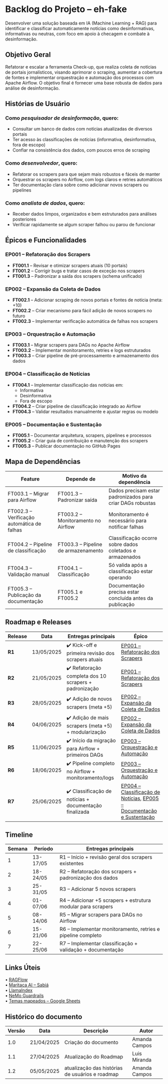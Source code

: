 # Backlog do Projeto – eh-fake

Desenvolver uma solução baseada em IA (Machine Learning + RAG) para identificar e classificar automaticamente notícias como desinformativas, informativas ou neutras, com foco em apoio à checagem e combate à desinformação.

## Objetivo Geral

Refatorar e escalar a ferramenta Check-up, que realiza coleta de notícias de portais jornalísticos, visando aprimorar o scraping, aumentar a cobertura de fontes e implementar orquestração e automação dos processos com Apache Airflow. O objetivo final é fornecer uma base robusta de dados para análise de desinformação.

## Histórias de Usuário

### Como *pesquisador de desinformação*, quero:
- Consultar um banco de dados com notícias atualizadas de diversos portais
- Ter acesso às classificações de notícias (informativa, desinformativa, fora de escopo)
- Confiar na consistência dos dados, com poucos erros de scraping

### Como *desenvolvedor*, quero:
- Refatorar os scrapers para que sejam mais robustos e fáceis de manter
- Orquestrar os scrapers no Airflow, com logs claros e retries automáticos
- Ter documentação clara sobre como adicionar novos scrapers ou pipelines

### Como *analista de dados*, quero:
- Receber dados limpos, organizados e bem estruturados para análises posteriores
- Verificar rapidamente se algum scraper falhou ou parou de funcionar


## Épicos e Funcionalidades

### **EP001 – Refatoração dos Scrapers**
- **FT001.1** – Revisar e otimizar scrapers atuais (10 portais)
- **FT001.2** – Corrigir bugs e tratar casos de exceção nos scrapers
- **FT001.3** – Padronizar a saída dos scrapers (schema unificado)

### **EP002 – Expansão da Coleta de Dados**
- **FT002.1** – Adicionar scraping de novos portais e fontes de notícia (meta: +10)
- **FT002.2** – Criar mecanismo para fácil adição de novos scrapers no futuro
- **FT002.3** – Implementar verificação automática de falhas nos scrapers

### **EP003 – Orquestração e Automação**
- **FT003.1** – Migrar scrapers para DAGs no Apache Airflow
- **FT003.2** – Implementar monitoramento, retries e logs estruturados
- **FT003.3** – Criar pipeline de pré-processamento e armazenamento dos dados

### **EP004 – Classificação de Notícias**
- **FT004.1** – Implementar classificação das notícias em: 
    - Informativa
    - Desinformativa
    - Fora de escopo
- **FT004.2** – Criar pipeline de classificação integrado ao Airflow
- **FT004.3** – Validar resultados manualmente e ajustar regras ou modelo

### **EP005 – Documentação e Sustentação**
- **FT005.1** – Documentar arquitetura, scrapers, pipelines e processos
- **FT005.2** – Criar guia de contribuição e manutenção dos scrapers
- **FT005.3** – Publicar documentação no GitHub Pages



## Mapa de Dependências

| Feature | Depende de | Motivo da dependência |
|---------|------------|------------------------|
| FT003.1 – Migrar para Airflow | FT001.3 – Padronizar saída | Dados precisam estar padronizados para criar DAGs robustas |
| FT002.3 – Verificação automática de falhas | FT003.2 – Monitoramento no Airflow | Monitoramento é necessário para notificar falhas |
| FT004.2 – Pipeline de classificação | FT003.3 – Pipeline de armazenamento | Classificação ocorre sobre dados coletados e armazenados |
| FT004.3 – Validação manual | FT004.1 – Classificação | Só valida após a classificação estar operando |
| FT005.3 – Publicação da documentação | FT005.1 e FT005.2 | Documentação precisa estar concluída antes da publicação |


## Roadmap e Releases

| Release | Data       | Entregas principais                                   | Épico                                     |
|---------|------------|------------------------------------------------------|-------------------------------------------|
| **R1**  | 13/05/2025 | ✔️ Kick-off e primeira revisão dos scrapers atuais   | [EP001 – Refatoração dos Scrapers](#ep001--refatoração-dos-scrapers)   |
| **R2**  | 21/05/2025 | ✔️ Refatoração completa dos 10 scrapers + padronização | [EP001 – Refatoração dos Scrapers](#ep001--refatoração-dos-scrapers)   |
| **R3**  | 28/05/2025 | ✔️ Adição de novos scrapers (meta +5)                 | [EP002 – Expansão da Coleta de Dados](#ep002--expansão-da-coleta-de-dados) |
| **R4**  | 04/06/2025 | ✔️ Adição de mais scrapers (meta +5) + modularização  | [EP002 – Expansão da Coleta de Dados](#ep002--expansão-da-coleta-de-dados) |
| **R5**  | 11/06/2025 | ✔️ Início da migração para Airflow + primeiros DAGs   | [EP003 – Orquestração e Automação](#ep003--orquestração-e-automação)   |
| **R6**  | 18/06/2025 | ✔️ Pipeline completo no Airflow + monitoramento/logs | [EP003 – Orquestração e Automação](#ep003--orquestração-e-automação)   |
| **R7**  | 25/06/2025 | ✔️ Classificação de notícias + documentação finalizada | [EP004 – Classificação de Notícias](#ep004--classificação-de-notícias), [EP005 – Documentação e Sustentação](#ep005--documentação-e-sustentação) |

## Timeline 

| Semana | Período      | Entregas principais                                          |
|--------|---------------|--------------------------------------------------------------|
| 1      | 13-17/05      | R1 – Início + revisão geral dos scrapers existentes         |
| 2      | 18-24/05      | R2 – Refatoração dos scrapers + padronização dos dados      |
| 3      | 25-31/05      | R3 – Adicionar 5 novos scrapers                             |
| 4      | 01-07/06      | R4 – Adicionar +5 scrapers + estrutura modular para scrapers|
| 5      | 08-14/06      | R5 – Migrar scrapers para DAGs no Airflow                   |
| 6      | 15-21/06      | R6 – Implementar monitoramento, retries e pipeline completo |
| 7      | 22-25/06      | R7 – Implementar classificação + validação + documentação   |


## Links Úteis

•⁠  ⁠[RAGFlow](https://github.com/infiniflow/ragflow)  
•⁠  ⁠[Maritaca AI – Sabiá](https://github.com/maritaca-ai/maritalk-api)  
•⁠  ⁠[LlamaIndex](https://github.com/run-llama/llama_index)  
•⁠  ⁠[NeMo Guardrails](https://github.com/NVIDIA/NeMo-Guardrails)  
•⁠  ⁠[Temas mapeados – Google Sheets](https://docs.google.com/spreadsheets/d/1D1bGN2gfV-pn_SQrjKhcR_9n3W6xSWZM/edit?usp=sharing)

## Histórico do documento

| Versão | Data       | Descrição            | Autor         |
| ------ | ---------- | -------------------- | ------------- |
| 1.0    | 21/04/2025 | Criação do documento | Amanda Campos |
| 1.1    | 27/04/2025 | Atualização do Roadmap | Luis Miranda  |
| 1.2    | 05/05/2025 | atualização das histórias de usuários e roadmap | Amanda Campos |